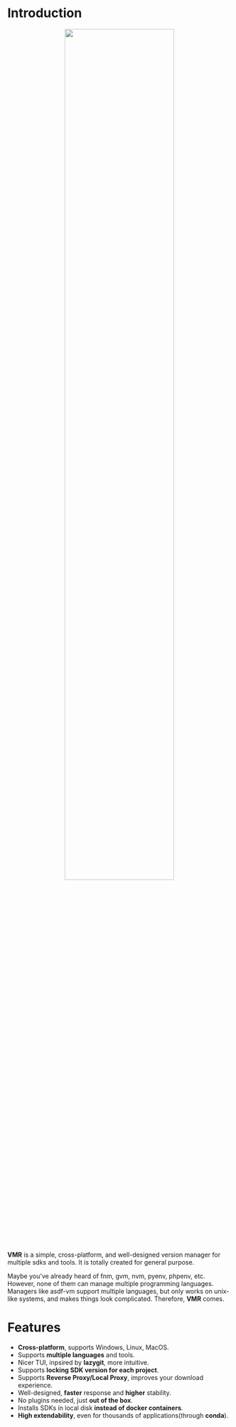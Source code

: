 # Introduction

 <div align=center><img src="https://proxy.vmr.us.kg/proxy/https://cdn.jsdelivr.net/gh/moqsien/img_repo@main/vmr_wordcloud.png" width="70%"></div>


**VMR** is a simple, cross-platform, and well-designed version manager for multiple sdks and tools. It is totally created for general purpose.

Maybe you've already heard of fnm, gvm, nvm, pyenv, phpenv, etc. However, none of them can manage multiple programming languages. Managers like asdf-vm support multiple languages, but only works on unix-like systems, and makes things look complicated. Therefore, **VMR** comes.

# Features

- **Cross-platform**, supports Windows, Linux, MacOS.
- Supports **multiple languages** and tools.
- Nicer TUI, inpsired by **lazygit**, more intuitive.
- Supports **locking SDK version for each project**.
- Supports **Reverse Proxy/Local Proxy**, improves your download experience.
- Well-designed, **faster** response and **higher** stability.
- No plugins needed, just **out of the box**.
- Installs SDKs in local disk **instead of docker containers**.
- **High extendability**, even for thousands of applications(through **conda**).